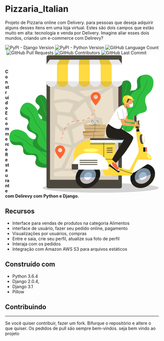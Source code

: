 # Pizzaria_Italian
Projeto de Pizzaria online com Delivery. para pessoas que deseja adquirir alguns desses itens em uma loja virtual. Estes são dois campos que estão muito em alta: tecnologia e venda por Delivery. Imagine aliar esses dois mundos, criando um e-commerce com Delirevy?

<p align = left'>
    <img alt="PyPI - Django Version" src="https://img.shields.io/pypi/djversions/djangorestframework">
    <img alt="PyPI - Python Version" src="https://img.shields.io/pypi/pyversions/Django">
    <img alt="GitHub Language Count" src="https://img.shields.io/github/languages/count/ricardolopespires/Pizzaria_Italian" />
    <img alt="" src="https://img.shields.io/github/repo-size/ricardolopespires/Pizzaria_Italian" />
    <img alt="GitHub Pull Requests" src="https://img.shields.io/github/issues-pr/ricardolopespires/Pizzaria_Italian" />
    <img alt="GitHub Contributors" src="https://img.shields.io/github/contributors/ricardolopespires/Pizzaria_Italian" />
    <img alt="GitHub Last Commit" src="https://img.shields.io/github/last-commit/ricardolopespires/Pizzaria_Italian" />
                
   <img align = right src="https://github.com/ricardolopespires/Pizzaria_Italian/blob/main/banner_github.png" width = 490/>
</p>


<br>

**Construído Ecommerce Restaurante com Delirevy com Python e Django.**




## Recursos

* Interface para vendas de produtos na categoria Alimentos
* interface de usuário, fazer seu pedido online, pagamento 
* Visualizações por usuários, compras
* Entre e saia, crie seu perfil, atualize sua foto de perfil
* Interaja com os pedidos 
* Integração com Amazon AWS S3 para arquivos estáticos

## Construído com

* Python 3.6.4
* Django  2.0.4,
* Django 3.1
* Pillow

## Contribuindo

-----------------------------------------------------
Se você quiser contribuir, fazer um fork.
Bifurque o repositório e altere o que quiser.
Os pedidos de pull são sempre bem-vindos.
seja bem vindo ao projeto

